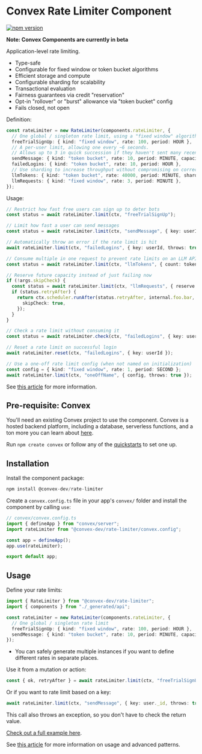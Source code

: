 # Convex Rate Limiter Component

[![npm version](https://badge.fury.io/js/@convex-dev%2Frate-limiter.svg)](https://badge.fury.io/js/@convex-dev%2Frate-limiter)

**Note: Convex Components are currently in beta**

<!-- START: Include on https://convex.dev/components -->

Application-level rate limiting.

- Type-safe
- Configurable for fixed window or token bucket algorithms
- Efficient storage and compute
- Configurable sharding for scalability
- Transactional evaluation
- Fairness guarantees via credit "reservation"
- Opt-in "rollover" or "burst" allowance via "token bucket" config
- Fails closed, not open

Definition:

```ts
const rateLimiter = new RateLimiter(components.rateLimiter, {
  // One global / singleton rate limit, using a "fixed window" algorithm.
  freeTrialSignUp: { kind: "fixed window", rate: 100, period: HOUR },
  // A per-user limit, allowing one every ~6 seconds.
  // Allows up to 3 in quick succession if they haven't sent many recently.
  sendMessage: { kind: "token bucket", rate: 10, period: MINUTE, capacity: 3 },
  failedLogins: { kind: "token bucket", rate: 10, period: HOUR },
  // Use sharding to increase throughput without compromising on correctness.
  llmTokens: { kind: "token bucket", rate: 40000, period: MINUTE, shards: 100 },
  llmRequests: { kind: "fixed window", rate: 3, period: MINUTE },
});
```

Usage:

```ts
// Restrict how fast free users can sign up to deter bots
const status = await rateLimiter.limit(ctx, "freeTrialSignUp");

// Limit how fast a user can send messages
const status = await rateLimiter.limit(ctx, "sendMessage", { key: userId });

// Automatically throw an error if the rate limit is hit
await rateLimiter.limit(ctx, "failedLogins", { key: userId, throws: true });

// Consume multiple in one request to prevent rate limits on an LLM API.
const status = await rateLimiter.limit(ctx, "llmTokens", { count: tokens });

// Reserve future capacity instead of just failing now
if (!args.skipCheck) {
  const status = await rateLimiter.limit(ctx, "llmRequests", { reserve: true });
  if (status.retryAfter) {
    return ctx.scheduler.runAfter(status.retryAfter, internal.foo.bar, {
      skipCheck: true,
    });
  }
}

// Check a rate limit without consuming it
const status = await rateLimiter.check(ctx, "failedLogins", { key: userId });

// Reset a rate limit on successful login
await rateLimiter.reset(ctx, "failedLogins", { key: userId });

// Use a one-off rate limit config (when not named on initialization)
const config = { kind: "fixed window", rate: 1, period: SECOND };
await rateLimiter.limit(ctx, "oneOffName", { config, throws: true });
```

See [this article](https://stack.convex.dev/rate-limiting) for more information.

## Pre-requisite: Convex

You'll need an existing Convex project to use the component.
Convex is a hosted backend platform, including a database, serverless functions,
and a ton more you can learn about [here](https://docs.convex.dev/get-started).

Run `npm create convex` or follow any of the [quickstarts](https://docs.convex.dev/home) to set one up.

## Installation

Install the component package:

```ts
npm install @convex-dev/rate-limiter
```

Create a `convex.config.ts` file in your app's `convex/` folder and install the component by calling `use`:

```ts
// convex/convex.config.ts
import { defineApp } from "convex/server";
import rateLimiter from "@convex-dev/rate-limiter/convex.config";

const app = defineApp();
app.use(rateLimiter);

export default app;
```

## Usage

Define your rate limits:

```ts
import { RateLimiter } from "@convex-dev/rate-limiter";
import { components } from "./_generated/api";

const rateLimiter = new RateLimiter(components.rateLimiter, {
  // One global / singleton rate limit
  freeTrialSignUp: { kind: "fixed window", rate: 100, period: HOUR },
  sendMessage: { kind: "token bucket", rate: 10, period: MINUTE, capacity: 3 },
});
```

- You can safely generate multiple instances if you want to define different
  rates in separate places.

Use it from a mutation or action:

```ts
const { ok, retryAfter } = await rateLimiter.limit(ctx, "freeTrialSignUp");
```

Or if you want to rate limit based on a key:

```ts
await rateLimiter.limit(ctx, "sendMessage", { key: user._id, throws: true });
```

This call also throws an exception, so you don't have to check the return value.

[Check out a full example here](./example/convex/example.ts).

See [this article](https://stack.convex.dev/rate-limiting) for more information
on usage and advanced patterns.

<!-- END: Include on https://convex.dev/components -->
